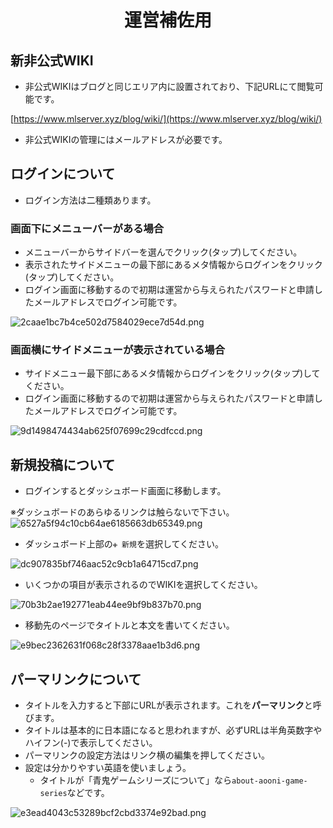 <h1 align="center">運営補佐用</h1>

## 新非公式WIKI
- 非公式WIKIはブログと同じエリア内に設置されており、下記URLにて閲覧可能です。

[https://www.mlserver.xyz/blog/wiki/](https://www.mlserver.xyz/blog/wiki/)
- 非公式WIKIの管理にはメールアドレスが必要です。

## ログインについて
- ログイン方法は二種類あります。

### 画面下にメニューバーがある場合
- メニューバーからサイドバーを選んでクリック(タップ)してください。
- 表示されたサイドメニューの最下部にあるメタ情報からログインをクリック(タップ)してください。
- ログイン画面に移動するので初期は運営から与えられたパスワードと申請したメールアドレスでログイン可能です。

![2caae1bc7b4ce502d7584029ece7d54d.png](https://i.gyazo.com/2caae1bc7b4ce502d7584029ece7d54d.png)

### 画面横にサイドメニューが表示されている場合
- サイドメニュー最下部にあるメタ情報からログインをクリック(タップ)してください。
- ログイン画面に移動するので初期は運営から与えられたパスワードと申請したメールアドレスでログイン可能です。

![9d1498474434ab625f07699c29cdfccd.png](https://i.gyazo.com/9d1498474434ab625f07699c29cdfccd.png)

## 新規投稿について
- ログインするとダッシュボード画面に移動します。

※ダッシュボードのあらゆるリンクは触らないで下さい。
![6527a5f94c10cb64ae6185663db65349.png](https://i.gyazo.com/6527a5f94c10cb64ae6185663db65349.png)
- ダッシュボード上部の`✙ 新規`を選択してください。

![dc907835bf746aac52c9cb1a64715cd7.png](https://i.gyazo.com/dc907835bf746aac52c9cb1a64715cd7.png)
- いくつかの項目が表示されるのでWIKIを選択してください。

![70b3b2ae192771eab44ee9bf9b837b70.png](https://i.gyazo.com/70b3b2ae192771eab44ee9bf9b837b70.png)
- 移動先のページでタイトルと本文を書いてください。

![e9bec2362631f068c28f3378aae1b3d6.png](https://i.gyazo.com/e9bec2362631f068c28f3378aae1b3d6.png)

## パーマリンクについて
- タイトルを入力すると下部にURLが表示されます。これを**パーマリンク**と呼びます。
- タイトルは基本的に日本語になると思われますが、必ずURLは半角英数字やハイフン(-)で表示してください。
- パーマリンクの設定方法はリンク横の編集を押してください。
- 設定は分かりやすい英語を使いましょう。
  - タイトルが「青鬼ゲームシリーズについて」なら`about-aooni-game-series`などです。

![e3ead4043c53289bcf2cbd3374e92bad.png](https://i.gyazo.com/e3ead4043c53289bcf2cbd3374e92bad.png)

